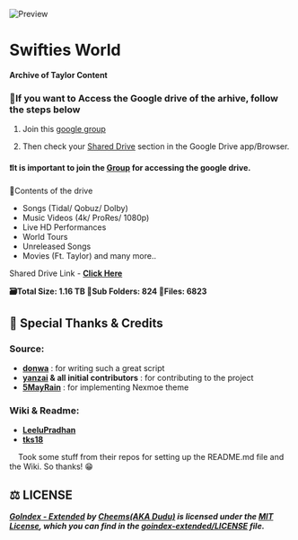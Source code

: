 ![Preview](https://telegra.ph/file/5fb562b73c1f6d732e474.png)
# Swifties World 


**Archive of Taylor Content**

### 🚨If you want to Access the Google drive of the arhive, follow the steps below

1) Join this [google group](https://groups.google.com/g/swiftiesworld)

2) Then check your [Shared Drive](https://drive.google.com/drive/u/0/shared-drives) section in the Google Drive app/Browser.

#### ❗️It is important to join the [Group](https://groups.google.com/g/swiftiesworld) for accessing the google drive.

📜Contents of the drive 
- Songs (Tidal/ Qobuz/ Dolby)
- Music Videos (4k/ ProRes/ 1080p)
- Live HD Performances 
- World Tours
- Unreleased Songs
- Movies (Ft. Taylor) and many more..

Shared Drive Link - **[Click Here](https://drive.google.com/drive/u/0/folders/0ALuQMgyR_7mcUk9PVA)**

**🗃Total Size: 1.16 TB
📂Sub Folders: 824
📁Files: 6823**



## 🤝 Special Thanks & Credits

### Source:
- **[donwa](https://github.com/donwa)** : for writing such a great script
- **[yanzai](https://github.com/yanzai) & all initial contributors** : for contributing to the project
- **[5MayRain](https://github.com/5MayRain)** : for implementing Nexmoe theme

### Wiki & Readme:
- **[LeeluPradhan](https://github.com/LeeluPradhan)**
- **[tks18](https://github.com/tks18)**

&nbsp;&nbsp;&nbsp;&nbsp;Took some stuff from their repos for setting up the README.md file and the Wiki. So thanks! 😁



## ⚖ LICENSE

**_[GoIndex - Extended](https://github.com/cheems/goindex-extended) by [Cheems(AKA Dudu)](https://github.com/cheems/) is licensed under the [MIT License](https://opensource.org/licenses/MIT), which you can find in the [goindex-extended/LICENSE](https://github.com/cheems/goindex-extended/blob/master/LICENSE) file._**
